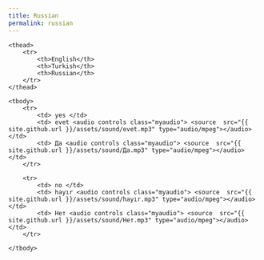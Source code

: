 ```yaml
---
title: Russian
permalink: russian
---
```



<table class="table table-bordered table-striped">
    <colgroup>
        <col class="col-xs-2">
        <col class="col-xs-6">
        <col class="col-xs-6">
    </colgroup>

    <thead>
        <tr>
            <th>English</th>
            <th>Turkish</th>
            <th>Russian</th>
        </tr>
    </thead>
    
    <tbody>
        <tr>
            <td> yes </td>
            <td> evet <audio controls class="myaudio"> <source  src="{{ site.github.url }}/assets/sound/evet.mp3" type="audio/mpeg"></audio></td>
            <td> Да <audio controls class="myaudio"> <source  src="{{ site.github.url }}/assets/sound/Да.mp3" type="audio/mpeg"></audio></td>
        </tr>
        
        <tr>
            <td> no </td>
            <td> hayır <audio controls class="myaudio"> <source  src="{{ site.github.url }}/assets/sound/hayır.mp3" type="audio/mpeg"></audio></td>
            <td> Нет <audio controls class="myaudio"> <source  src="{{ site.github.url }}/assets/sound/Нет.mp3" type="audio/mpeg"></audio></td>
        </tr>
        
    </tbody>
</table>
